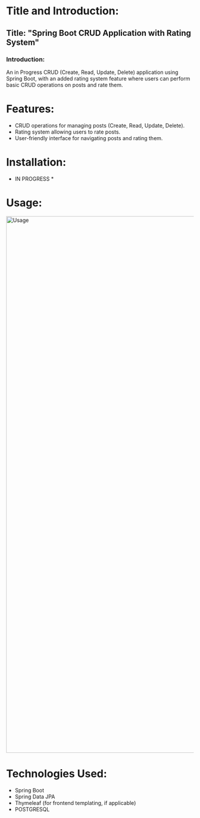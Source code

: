 # Title and Introduction:
## Title: "Spring Boot CRUD Application with Rating System"
### Introduction: 
An in Progress CRUD (Create, Read, Update, Delete) application using Spring Boot, 
with an added rating system feature where users can perform basic CRUD operations on posts and rate them.

# Features:
- CRUD operations for managing posts (Create, Read, Update, Delete).
- Rating system allowing users to rate posts.
- User-friendly interface for navigating posts and rating them.

# Installation:
* IN PROGRESS *

# Usage:
<img width="1440" alt="Usage" src="https://github.com/Pedro101s/Rating-System/assets/82178889/6f8100d8-6651-4a8c-937d-90334646f8d1">



# Technologies Used:
- Spring Boot
- Spring Data JPA
- Thymeleaf (for frontend templating, if applicable)
- POSTGRESQL
